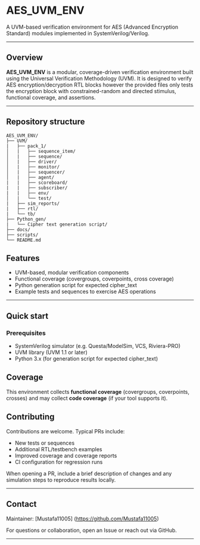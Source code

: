 # AES_UVM_ENV

A UVM-based verification environment for AES (Advanced Encryption Standard) modules implemented in SystemVerilog/Verilog.

---

## Overview

**AES_UVM_ENV** is a modular, coverage-driven verification environment built using the Universal Verification Methodology (UVM). It is designed to verify AES encryption/decryption RTL blocks however the provided files only tests the encryption block with constrained-random and directed stimulus, functional coverage, and assertions.

---

## Repository structure

```
AES_UVM_ENV/
├── UVM/               
|   ├── pack_1/
│   |   ├── sequence_item/
│   |   ├── sequence/
│   |   ├── driver/
│   |   ├── monitor/
│   |   ├── sequencer/
│   |   ├── agent/
|   |   ├── scoreboard/
|   |   ├── subscriber/
|   |   ├── env/
│   |   └── test/
|   ├── sim_reports/
|   ├── rtl/                
|   └── tb/                
├── Python_gen/
|   └── Cipher text generation script/  
├── docs/               
├── scripts/         
└── README.md
```

## Features

- UVM-based, modular verification components
- Functional coverage (covergroups, coverpoints, cross coverage)
- Python generation script for expected cipher_text
- Example tests and sequences to exercise AES operations

---

## Quick start

### Prerequisites

- SystemVerilog simulator (e.g. Questa/ModelSim, VCS, Riviera-PRO)
- UVM library (UVM 1.1 or later)
- Python 3.x (for generation script for expected cipher_text)

## Coverage

This environment collects **functional coverage** (covergroups, coverpoints, crosses) and may collect **code coverage** (if your tool supports it).

## Contributing

Contributions are welcome. Typical PRs include:

- New tests or sequences
- Additional RTL/testbench examples
- Improved coverage and coverage reports
- CI configuration for regression runs

When opening a PR, include a brief description of changes and any simulation steps to reproduce results locally.

---

## Contact

Maintainer: [Mustafa11005] (https://github.com/Mustafa11005)

For questions or collaboration, open an Issue or reach out via GitHub.

---
